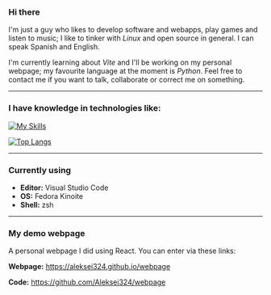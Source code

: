 ### Hi there

I'm just a guy who likes to develop software and webapps, play games and listen to music; I like to tinker with *Linux* and open source in general. I can speak Spanish and English.

I'm currently learning about *Vite* and I'll be working on my personal webpage; my favourite language at the moment is *Python*. Feel free to contact me if you want to talk, collaborate or correct me on something.

---

### I have knowledge in technologies like:

[![My Skills](https://skillicons.dev/icons?i=react,py,java,postgres,mysql)](https://skillicons.dev)

[![Top Langs](https://github-readme-stats.vercel.app/api/top-langs/?username=aleksei324&theme=dracula)](https://github.com/anuraghazra/github-readme-stats)

---

### Currently using

- **Editor:** Visual Studio Code
- **OS:** Fedora Kinoite
- **Shell:** zsh

---

### My demo webpage

A personal webpage I did using React. You can enter via these links:

**Webpage:** https://aleksei324.github.io/webpage

**Code:** https://github.com/Aleksei324/webpage

<!--
**Aleksei324/Aleksei324** is a ✨ _special_ ✨ repository because its `README.md` (this file) appears on your GitHub profile.

Here are some ideas to get you started:

- 👯 I’m looking to collaborate on open source projects
- 🔭 I’m currently working on web projects and _Numfinity_
- 🌱 I’m currently learning ...
- 🤔 I’m looking for help with ...
- 💬 Ask me about ...
- 📫 How to reach me: ...
- 😄 Pronouns: ...
- ⚡ Fun fact: ...
-->
